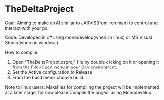 TheDeltaProject
===============

Goal:
Aiming to make an AI similar to JARVIS(from iron man) to control and interact with your pc. 

Code:
Developed in c# using monodevelop(when on linux) or MS Visual Studio(when on windows)

How to compile:
1. Open "TheDeltaProject.csproj" file by double clicking on it or opening it from the File>Open menu in your Dev environment.
2. Set the Active configuration to Release
3. From the build menu, choose build.

Note to linux users: Makefiles for compiling the project will be implemented at a later stage, for now please Compile the project using Monodevelop.
